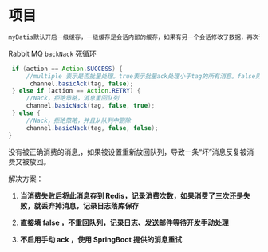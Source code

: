 # 项目

````xml
myBatis默认开启一级缓存，一级缓存是会话内部的缓存，如果有另一个会话修改了数据，再次读取会导致读脏数据的问题。
````

Rabbit MQ `backNack` 死循环

```java
 if (action == Action.SUCCESS) {
     //multiple 表示是否批量处理。true表示批量ack处理小于tag的所有消息。false则处理当前消息
      channel.basicAck(tag, false);
 } else if (action == Action.RETRY) {
     //Nack，拒绝策略，消息重回队列
     channel.basicNack(tag, false, true);
 } else {
     //Nack，拒绝策略，并且从队列中删除
     channel.basicNack(tag, false, false);
}
```

没有被正确消费的消息,，如果被设置重新放回队列，导致一条“坏”消息反复被消费又被放回。

解决方案：

1. **当消费失败后将此消息存到 Redis，记录消费次数，如果消费了三次还是失败，就丢弃掉消息，记录日志落库保存**

2. **直接填 false ，不重回队列，记录日志、发送邮件等待开发手动处理**

3. **不启用手动 ack ，使用 SpringBoot 提供的消息重试**